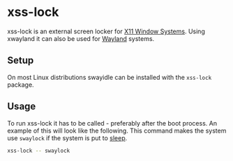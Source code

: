 # xss-lock

xss-lock is an external screen locker for [X11 Window Systems](/wiki/linux/x_window_system.md).
Using xwayland it can also be used for [Wayland](/wiki/linux/wayland.md) systems.

## Setup

On most Linux distributions swayidle can be installed with the `xss-lock` package.

## Usage

To run xss-lock it has to be called - preferably after the boot process.
An example of this will look like the following.
This command makes the system use `swaylock` if the system is put to
[sleep](/wiki/linux/systemd.md#change-suspend-and-hibernate-behaviour).

```sh
xss-lock -- swaylock
```

